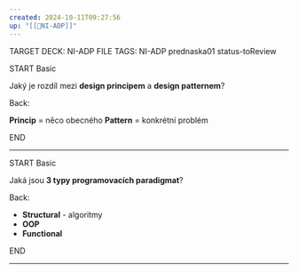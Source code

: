 ```yaml
---
created: 2024-10-11T09:27:56
up: "[[📖NI-ADP]]"
---
```


TARGET DECK: NI-ADP
FILE TAGS: NI-ADP prednaska01 status-toReview

START
Basic

Jaký je rozdíl mezi **design principem** a **design patternem**?

Back:

**Princip** = něco obecného
**Pattern** = konkrétní problém
<!--ID: 1728921214948-->
END

---

START
Basic

Jaká jsou **3 typy programovacích paradigmat**?

Back:

- **Structural** - algoritmy
- **OOP**
- **Functional**
<!--ID: 1728921214951-->
END

---


